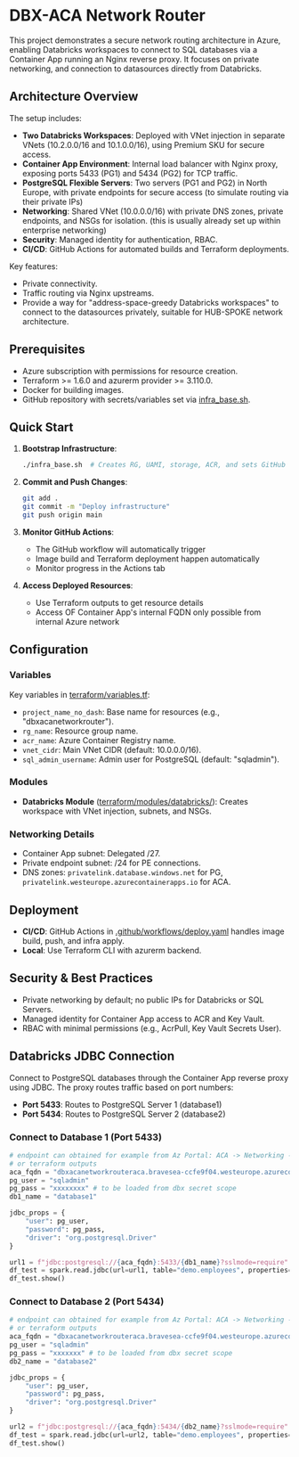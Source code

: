 # DBX-ACA Network Router

This project demonstrates a secure network routing architecture in Azure, enabling Databricks workspaces to connect to SQL databases via a Container App running an Nginx reverse proxy. It focuses on private networking, and connection to datasources directly from Databricks.

## Architecture Overview

The setup includes:
- **Two Databricks Workspaces**: Deployed with VNet injection in separate VNets (10.2.0.0/16 and 10.1.0.0/16), using Premium SKU for secure access.
- **Container App Environment**: Internal load balancer with Nginx proxy, exposing ports 5433 (PG1) and 5434 (PG2) for TCP traffic.
- **PostgreSQL Flexible Servers**: Two servers (PG1 and PG2) in North Europe, with private endpoints for secure access (to simulate routing via their private IPs)
- **Networking**: Shared VNet (10.0.0.0/16) with private DNS zones, private endpoints, and NSGs for isolation. (this is usually already set up within enterprise networking)
- **Security**: Managed identity for authentication, RBAC.
- **CI/CD**: GitHub Actions for automated builds and Terraform deployments.

Key features:
- Private connectivity.
- Traffic routing via Nginx upstreams.
- Provide a way for "address-space-greedy Databricks workspaces" to connect to the datasources privately, suitable for HUB-SPOKE network architecture.

## Prerequisites

- Azure subscription with permissions for resource creation.
- Terraform >= 1.6.0 and azurerm provider >= 3.110.0.
- Docker for building images.
- GitHub repository with secrets/variables set via [infra_base.sh](infra_base.sh).

## Quick Start

1. **Bootstrap Infrastructure**:
   ```bash
   ./infra_base.sh  # Creates RG, UAMI, storage, ACR, and sets GitHub variables
   ```

2. **Commit and Push Changes**:
   ```bash
   git add .
   git commit -m "Deploy infrastructure"
   git push origin main
   ```

3. **Monitor GitHub Actions**:
   - The GitHub workflow will automatically trigger
   - Image build and Terraform deployment happen automatically
   - Monitor progress in the Actions tab

4. **Access Deployed Resources**:
   - Use Terraform outputs to get resource details
   - Access OF Container App's internal FQDN only possible from internal Azure network

## Configuration

### Variables
Key variables in [terraform/variables.tf](terraform/variables.tf):
- `project_name_no_dash`: Base name for resources (e.g., "dbxacanetworkrouter").
- `rg_name`: Resource group name.
- `acr_name`: Azure Container Registry name.
- `vnet_cidr`: Main VNet CIDR (default: 10.0.0.0/16).
- `sql_admin_username`: Admin user for PostgreSQL (default: "sqladmin").

### Modules
- **Databricks Module** ([terraform/modules/databricks/](terraform/modules/databricks/)): Creates workspace with VNet injection, subnets, and NSGs.

### Networking Details
- Container App subnet: Delegated /27.
- Private endpoint subnet: /24 for PE connections.
- DNS zones: `privatelink.database.windows.net` for PG, `privatelink.westeurope.azurecontainerapps.io` for ACA.

## Deployment
- **CI/CD**: GitHub Actions in [.github/workflows/deploy.yaml](.github/workflows/deploy.yaml) handles image build, push, and infra apply.
- **Local**: Use Terraform CLI with azurerm backend.

## Security & Best Practices

- Private networking by default; no public IPs for Databricks or SQL Servers.
- Managed identity for Container App access to ACR and Key Vault.
- RBAC with minimal permissions (e.g., AcrPull, Key Vault Secrets User).

## Databricks JDBC Connection

Connect to PostgreSQL databases through the Container App reverse proxy using JDBC. The proxy routes traffic based on port numbers:

- **Port 5433**: Routes to PostgreSQL Server 1 (database1)
- **Port 5434**: Routes to PostgreSQL Server 2 (database2)

### Connect to Database 1 (Port 5433)

```python
# endpoint can obtained for example from Az Portal: ACA -> Networking -> Ingress -> Endpoints
# or terraform outputs
aca_fqdn = "dbxacanetworkrouteraca.bravesea-ccfe9f04.westeurope.azurecontainerapps.io"
pg_user = "sqladmin"
pg_pass = "xxxxxxxx" # to be loaded from dbx secret scope
db1_name = "database1"

jdbc_props = {
    "user": pg_user,
    "password": pg_pass,
    "driver": "org.postgresql.Driver"
}

url1 = f"jdbc:postgresql://{aca_fqdn}:5433/{db1_name}?sslmode=require"
df_test = spark.read.jdbc(url=url1, table="demo.employees", properties=jdbc_props)
df_test.show()
```

### Connect to Database 2 (Port 5434)

```python
# endpoint can obtained for example from Az Portal: ACA -> Networking -> Ingress -> Endpoints
# or terraform outputs
aca_fqdn = "dbxacanetworkrouteraca.bravesea-ccfe9f04.westeurope.azurecontainerapps.io"
pg_user = "sqladmin"
pg_pass = "xxxxxxx" # to be loaded from dbx secret scope
db2_name = "database2"

jdbc_props = {
    "user": pg_user,
    "password": pg_pass,
    "driver": "org.postgresql.Driver"
}

url2 = f"jdbc:postgresql://{aca_fqdn}:5434/{db2_name}?sslmode=require"
df_test = spark.read.jdbc(url=url2, table="demo.employees", properties=jdbc_props)
df_test.show()
```